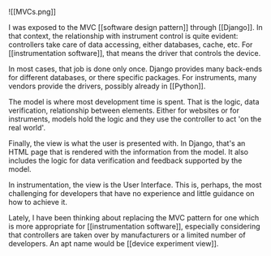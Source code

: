 ![[MVCs.png]]

I was exposed to the MVC [[software design pattern]] through [[Django]]. In that context, the relationship with instrument control is quite evident: controllers take care of data accessing, either databases, cache, etc. For [[instrumentation software]], that means the driver that controls the device. 

In most cases, that job is done only once. Django provides many back-ends for different databases, or there specific packages. For instruments, many vendors provide the drivers, possibly already in [[Python]]. 

The model is where most development time is spent. That is the logic, data verification, relationship between elements. Either for websites or for instruments, models hold the logic and they use the controller to act 'on the real world'. 

Finally, the view is what the user is presented with. In Django, that's an HTML page that is rendered with the information from the model. It also includes the logic for data verification and feedback supported by the model. 

In instrumentation, the view is the User Interface. This is, perhaps, the most challenging for developers that have no experience and little guidance on how to achieve it. 

Lately, I have been thinking about replacing the MVC pattern for one which is more appropriate for [[instrumentation software]], especially considering that controllers are taken over by manufacturers or a limited number of developers. An apt name would be [[device experiment view]]. 